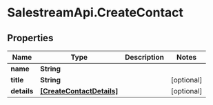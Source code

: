 # SalestreamApi.CreateContact

## Properties
Name | Type | Description | Notes
------------ | ------------- | ------------- | -------------
**name** | **String** |  | 
**title** | **String** |  | [optional] 
**details** | [**[CreateContactDetails]**](CreateContactDetails.md) |  | [optional] 


